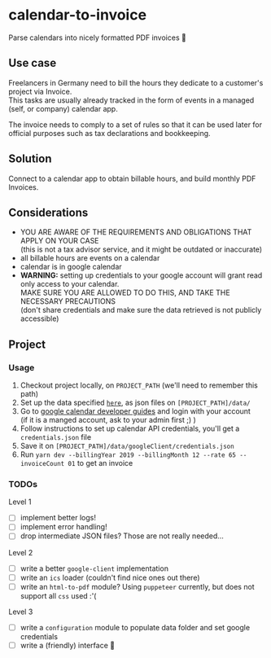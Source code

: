 # calendar-to-invoice

Parse calendars into nicely formatted PDF invoices 🧾

## Use case

Freelancers in Germany need to bill the hours they dedicate to a customer's project via Invoice.  
This tasks are usually already tracked in the form of events in a managed (self, or company) calendar app.

The invoice needs to comply to a set of rules so that it can be used later for official purposes such as tax declarations and bookkeeping.

## Solution

Connect to a calendar app to obtain billable hours, and build monthly PDF Invoices.

## Considerations

- YOU ARE AWARE OF THE REQUIREMENTS AND OBLIGATIONS THAT APPLY ON YOUR CASE  
  (this is not a tax advisor service, and it might be outdated or inaccurate)
- all billable hours are events on a calendar
- calendar is in google calendar
- **WARNING:** setting up credentials to your google account will grant read only access to your calendar.  
   MAKE SURE YOU ARE ALLOWED TO DO THIS, AND TAKE THE NECESSARY PRECAUTIONS  
   (don't share credentials and make sure the data retrieved is not publicly accessible)

## Project

### Usage

1. Checkout project locally, on `PROJECT_PATH` (we'll need to remember this path)
1. Set up the data specified [`here`](src/loadData.ts), as json files on `[PROJECT_PATH]/data/`
1. Go to [google calendar developer guides](https://developers.google.com/calendar/quickstart/nodejs) and login with your account  
   (if it is a manged account, ask to your admin first ;) )
1. Follow instructions to set up calendar API credentials, you'll get a `credentials.json` file
1. Save it on `[PROJECT_PATH]/data/googleClient/credentials.json`
1. Run `yarn dev --billingYear 2019 --billingMonth 12 --rate 65 --invoiceCount 01` to get an invoice

### TODOs

Level 1

- [ ] implement better logs!
- [ ] implement error handling!
- [ ] drop intermediate JSON files? Those are not really needed...

Level 2

- [ ] write a better `google-client` implementation
- [ ] write an `ics` loader (couldn't find nice ones out there)
- [ ] write an `html-to-pdf` module? Using `puppeteer` currently, but does not support all `css` used :'(

Level 3

- [ ] write a `configuration` module to populate data folder and set google credentials
- [ ] write a (friendly) interface 🤖
